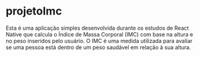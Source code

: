 # projetoImc
Esta é uma aplicação simples desenvolvida durante os estudos de React Native que calcula o Índice de Massa Corporal (IMC) com base na altura e no peso inseridos pelo usuário. O IMC é uma medida utilizada para avaliar se uma pessoa está dentro de um peso saudável em relação à sua altura.
